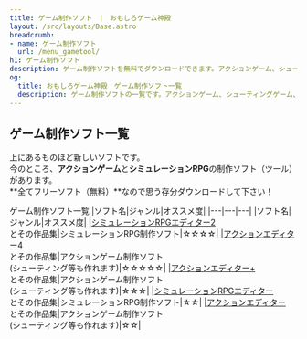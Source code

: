 ```yaml
---
title: ゲーム制作ソフト　|　おもしろゲーム神殿
layout: /src/layouts/Base.astro
breadcrumb:
- name: ゲーム制作ソフト
  url: /menu_gametool/
h1: ゲーム制作ソフト
description: ゲーム制作ソフトを無料でダウンロードできます。アクションゲーム、シューティングゲーム、シミュレーションRPG等が簡単に楽しく作れます。
og:
  title: おもしろゲーム神殿　ゲーム制作ソフト一覧
  description: ゲーム制作ソフトの一覧です。アクションゲーム、シューティングゲーム、シミュレーションRPG等が簡単に楽しく作れます。
---
```


## ゲーム制作ソフト一覧

上にあるものほど新しいソフトです。  
今のところ、**アクションゲーム**と**シミュレーションRPG**の制作ソフト（ツール）があります。  
**全てフリーソフト（無料）**なので思う存分ダウンロードして下さい！  

ゲーム制作ソフト一覧
|ソフト名|ジャンル|オススメ度|
|---|---|---|
|ソフト名|ジャンル|オススメ度|
|[シミュレーションRPGエディター2](/menu_game/SRPGEditor2/)  <br>とその作品集|シミュレーションRPG制作ソフト|☆☆☆☆|
|[アクションエディター4](/menu_game/ActionEditor4/)  <br>とその作品集|アクションゲーム制作ソフト  <br>(シューティング等も作れます)|☆☆☆☆☆|
|[アクションエディター+](/menu_game/ActionEditorPlus/)  <br>とその作品集|アクションゲーム制作ソフト  <br>(シューティング等も作れます)|☆☆☆|
|[シミュレーションRPGエディター](/menu_game/SRPGEditor/)  <br>とその作品集|シミュレーションRPG制作ソフト|☆☆|
|[アクションエディター](/menu_game/ActionEditor/)  <br>とその作品集|アクションゲーム制作ソフト  <br>(シューティング等も作れます)|☆☆|
